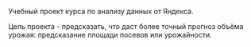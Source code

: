 Учебный проект курса по анализу данных от Яндекса. 

Цель проекта - предсказать, что даст более точный прогноз объёма урожая: предсказание площади посевов или урожайности.
